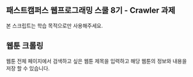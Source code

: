 ## 패스트캠퍼스 웹프로그래밍 스쿨 8기 - Crawler 과제
본 스크립트는 학습 목적으로만 사용해주세요. 
## 웹툰 크롤링 
웹툰 전체 페이지에서 검색하고 싶은 웹툰 제목을 입력하고 해당 웹툰의 정보와 내용을 저장 할 수 있습니다. 
